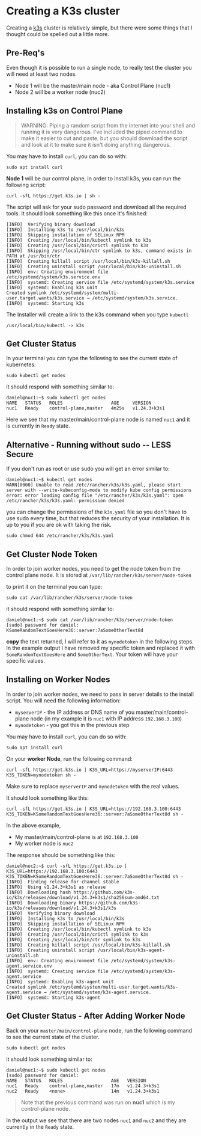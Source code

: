 # Creating a K3s cluster

Creating a [k3s](https://k3s.io/) cluster is relatively simple, but there were some things that I thought could be spelled out a little more.

## Pre-Req's

Even though it is possible to run a single node, to really test the cluster you will need at least two nodes.

* Node 1 will be the master/main node - aka Control Plane (nuc1)
* Node 2 will be a worker node (nuc2)

## Installing k3s on Control Plane

>WARNING: Piping a random script from the internet into your shell and running it is very dangerous. I've included the piped command to make it easier to cut and paste, but you should download the script and look at it to make sure it isn't doing anything dangerous.

You may have to install `curl`, you can do so with:

```shell
sudo apt install curl
```

**Node 1** will be our control plane, in order to install k3s, you can run the following script:

```shell
curl -sfL https://get.k3s.io | sh -
```

The script will ask for your sudo password and download all the required tools. It should look something like this once it's finished:

```shell
[INFO]  Verifying binary download
[INFO]  Installing k3s to /usr/local/bin/k3s
[INFO]  Skipping installation of SELinux RPM
[INFO]  Creating /usr/local/bin/kubectl symlink to k3s
[INFO]  Creating /usr/local/bin/crictl symlink to k3s
[INFO]  Skipping /usr/local/bin/ctr symlink to k3s, command exists in PATH at /usr/bin/ctr
[INFO]  Creating killall script /usr/local/bin/k3s-killall.sh
[INFO]  Creating uninstall script /usr/local/bin/k3s-uninstall.sh
[INFO]  env: Creating environment file /etc/systemd/system/k3s.service.env
[INFO]  systemd: Creating service file /etc/systemd/system/k3s.service
[INFO]  systemd: Enabling k3s unit
Created symlink /etc/systemd/system/multi-user.target.wants/k3s.service → /etc/systemd/system/k3s.service.
[INFO]  systemd: Starting k3s
```

The Installer will create a link to the k3s command when you type `kubectl`

```shell
/usr/local/bin/kubectl -> k3s
```

## Get Cluster Status

In your terminal you can type the following to see the current state of kubernetes:

```shell
sudo kubectl get nodes
```

it should respond with something similar to:

```shell
daniel@nuc1:~$ sudo kubectl get nodes
NAME   STATUS   ROLES                  AGE     VERSION
nuc1   Ready    control-plane,master   4m25s   v1.24.3+k3s1
```

Here we see that my master/main/control-plane node is named `nuc1` and it is currently in `Ready` state.

## Alternative - Running without sudo -- LESS Secure

If you don't run as root or use sudo you will get an error similar to:

```shell
daniel@nuc1:~$ kubectl get nodes
WARN[0000] Unable to read /etc/rancher/k3s/k3s.yaml, please start server with --write-kubeconfig-mode to modify kube config permissions 
error: error loading config file "/etc/rancher/k3s/k3s.yaml": open /etc/rancher/k3s/k3s.yaml: permission denied
```

you can change the permissions of the `k3s.yaml` file so you don't have to use sudo every time, but that reduces the security of your installation. It is up to you if you are ok with taking the risk.

```shell
sudo chmod 644 /etc/rancher/k3s/k3s.yaml
```

## Get Cluster **Node Token**

In order to join worker nodes, you need to get the node token from the control plane node. It is stored at `/var/lib/rancher/k3s/server/node-token`

to print it on the terminal you can type:

```shell
sudo cat /var/lib/rancher/k3s/server/node-token
```

it should respond with something similar to:

```shell
daniel@nuc1:~$ sudo cat /var/lib/rancher/k3s/server/node-token
[sudo] password for daniel: 
KSomeRandomTextGoesHere36::server:7aSomeOtherText8d
```

**copy** the text returned, I will refer to it as `mynodetoken` in the following steps. In the example output I have removed my specific token and replaced it with `SomeRandomTextGoesHere` and `SomeOtherText`. Your token will have your specific values.

## Installing on **Worker Nodes**

In order to join worker nodes, we need to pass in server details to the install script. You will need the following information:

* `myserverIP` - the IP address or DNS name of you master/main/control-plane node (in my example it is `nuc1` with IP address `192.168.3.100`)
* `mynodetoken` - you got this in the previous step

You may have to install `curl`, you can do so with:

```shell
sudo apt install curl
```

On your **worker Node**, run the following command:

```shell
curl -sfL https://get.k3s.io | K3S_URL=https://myserverIP:6443 K3S_TOKEN=mynodetoken sh -
```

Make sure to replace `myserverIP` and `mynodetoken` with the real values.

It should look something like this:

```shell
curl -sfL https://get.k3s.io | K3S_URL=https://192.168.3.100:6443 K3S_TOKEN=KSomeRandomTextGoesHere36::server:7aSomeOtherText8d sh -
```

In the above example,

* My master/main/control-plane is at `192.168.3.100`
* My worker node is `nuc2`

The response should be something like this:

```shell
daniel@nuc2:~$ curl -sfL https://get.k3s.io | K3S_URL=https://192.168.3.100:6443 K3S_TOKEN=KSomeRandomTextGoesHere36::server:7aSomeOtherText8d sh -
[INFO]  Finding release for channel stable
[INFO]  Using v1.24.3+k3s1 as release
[INFO]  Downloading hash https://github.com/k3s-io/k3s/releases/download/v1.24.3+k3s1/sha256sum-amd64.txt
[INFO]  Downloading binary https://github.com/k3s-io/k3s/releases/download/v1.24.3+k3s1/k3s
[INFO]  Verifying binary download
[INFO]  Installing k3s to /usr/local/bin/k3s
[INFO]  Skipping installation of SELinux RPM
[INFO]  Creating /usr/local/bin/kubectl symlink to k3s
[INFO]  Creating /usr/local/bin/crictl symlink to k3s
[INFO]  Creating /usr/local/bin/ctr symlink to k3s
[INFO]  Creating killall script /usr/local/bin/k3s-killall.sh
[INFO]  Creating uninstall script /usr/local/bin/k3s-agent-uninstall.sh
[INFO]  env: Creating environment file /etc/systemd/system/k3s-agent.service.env
[INFO]  systemd: Creating service file /etc/systemd/system/k3s-agent.service
[INFO]  systemd: Enabling k3s-agent unit
Created symlink /etc/systemd/system/multi-user.target.wants/k3s-agent.service → /etc/systemd/system/k3s-agent.service.
[INFO]  systemd: Starting k3s-agent

```

## Get Cluster Status - After Adding Worker Node

Back on your `master/main/control-plane` node, run the following command to see the current state of the cluster.

```shell
sudo kubectl get nodes
```

it should look something similar to:

```shell
daniel@nuc1:~$ sudo kubectl get nodes
[sudo] password for daniel: 
NAME   STATUS   ROLES                  AGE   VERSION
nuc1   Ready    control-plane,master   17m   v1.24.3+k3s1
nuc2   Ready    <none>                 14m   v1.24.3+k3s1
```

> Note that the previous command was run on **nuc1** which is my control-plane node.

In the output we see that there are two nodes `nuc1` and `nuc2` and they are currently in the `Ready` state.
